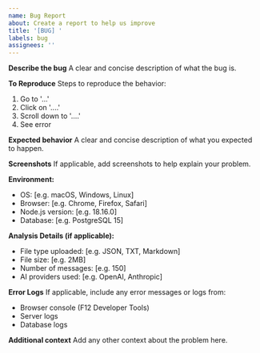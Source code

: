 ```yaml
---
name: Bug Report
about: Create a report to help us improve
title: '[BUG] '
labels: bug
assignees: ''
---
```


**Describe the bug**
A clear and concise description of what the bug is.

**To Reproduce**
Steps to reproduce the behavior:
1. Go to '...'
2. Click on '....'
3. Scroll down to '....'
4. See error

**Expected behavior**
A clear and concise description of what you expected to happen.

**Screenshots**
If applicable, add screenshots to help explain your problem.

**Environment:**
- OS: [e.g. macOS, Windows, Linux]
- Browser: [e.g. Chrome, Firefox, Safari]  
- Node.js version: [e.g. 18.16.0]
- Database: [e.g. PostgreSQL 15]

**Analysis Details (if applicable):**
- File type uploaded: [e.g. JSON, TXT, Markdown]
- File size: [e.g. 2MB]
- Number of messages: [e.g. 150]
- AI providers used: [e.g. OpenAI, Anthropic]

**Error Logs**
If applicable, include any error messages or logs from:
- Browser console (F12 Developer Tools)
- Server logs
- Database logs

**Additional context**
Add any other context about the problem here.
